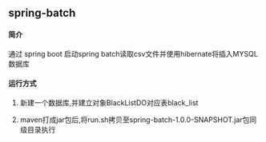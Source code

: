 ## spring-batch

#### 简介

  通过 spring boot 启动spring batch读取csv文件并使用hibernate将插入MYSQL数据库

#### 运行方式

  1. 新建一个数据库,并建立对象BlackListDO对应表black_list

  2. maven打成jar包后,将run.sh拷贝至spring-batch-1.0.0-SNAPSHOT.jar包同级目录执行
